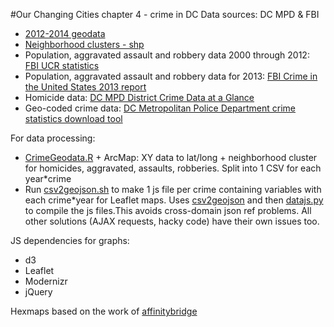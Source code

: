 #Our Changing Cities chapter 4 - crime in DC
Data sources: DC MPD & FBI
* [2012-2014 geodata](http://opendata.dc.gov/datasets?q=crime&sort_by=relevance&geometry=-78.163%2C38.742%2C-75.888%2C39.062)
* [Neighborhood clusters - shp](http://opendata.dc.gov/datasets/f6c703ebe2534fc3800609a07bad8f5b_17)
* Population, aggravated assault and robbery data 2000 through 2012: [FBI UCR statistics](http://www.ucrdatatool.gov/Search/Crime/Local/JurisbyJurisLarge.cfm)
* Population, aggravated assault and robbery data for 2013: [FBI Crime in the United States 2013 report](https://www.fbi.gov/about-us/cjis/ucr/crime-in-the-u.s/2013/crime-in-the-u.s.-2013/tables/table-8/table-8-state-cuts/table_8_offenses_known_to_law_enforcement_district_of_columbia_by_city_2013.xls)
* Homicide data: [DC MPD District Crime Data at a Glance](http://mpdc.dc.gov/page/district-crime-data-glance)
* Geo-coded crime data: [DC Metropolitan Police Department crime statistics download tool](http://crimemap.dc.gov/CrimeMapSearch.aspx)

For data processing:
* [CrimeGeodata.R](/scripts/CrimeGeodata.R) + ArcMap: XY data to lat/long + neighborhood cluster for homicides, aggravated, assaults, robberies. Split into 1 CSV for each year*crime
* Run [csv2geojson.sh](/scripts/csv2geojson.sh) to make 1 js file per crime containing variables with each crime*year for Leaflet maps. Uses [csv2geojson](https://github.com/mapbox/csv2geojson) and then  [datajs.py](/scripts/datajs.py) to compile the js files.This avoids cross-domain json ref problems. All other solutions (AJAX requests, hacky code) have their own issues too.

JS dependencies for graphs:
* d3
* Leaflet
* Modernizr
* jQuery

Hexmaps based on the work of [affinitybridge](https://github.com/affinitybridge/d3-demos-quakes)